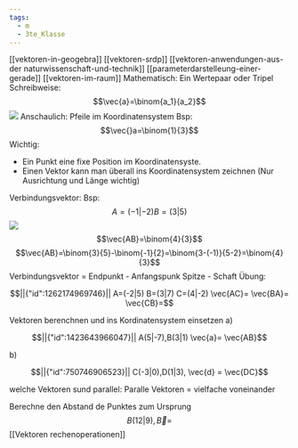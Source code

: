 ```yaml
---
tags:
  - m
  - 3te_Klasse
---
```

[[vektoren-in-geogebra]]
[[vektoren-srdp]]
[[vektoren-anwendungen-aus-der naturwissenschaft-und-technik]]
[[parameterdarstelleung-einer-gerade]]
[[vektoren-im-raum]]
Mathematisch: Ein Wertepaar oder Tripel
Schreibweise: 
$$\vec{a}=\binom{a_1}{a_2}$$
![](Vektoren%2014-01-2025-05.excalidraw.svg)
Anschaulich: Pfeile im Koordinatensystem
Bsp:
$$\vec{}a=\binom{1}{3}$$
Wichtig:
- Ein Punkt eine fixe Position im Koordinatensyste.
- Einen Vektor kann man überall ins Koordinatensystem zeichnen (Nur Ausrichtung und Länge wichtig)

Verbindungsvektor:
Bsp: $$ A=(-1|-2) B=(3|5)
$$
![](Vektoren%2014-01-2025-11.excalidraw.svg)
$$\vec{AB}=\binom{4}{3}$$
$$\vec{AB}=\binom{3}{5}-\binom{-1}{2}=\binom{3-(-1)}{5-2}=\binom{4}{3}$$
Verbindungsvektor = Endpunkt - Anfangspunk
Spitze - Schaft
Übung:
```math
||{"id":1262174969746}||

A=(-2|5)
B=(3|7)
C=(4|-2)
\vec{AC}=
\vec{BA}=
\vec{CB}=
```
Vektoren berenchnen und ins Kordinatensystem einsetzen
a)
```math
||{"id":1423643966047}||

A(5|-7),B(3|1) \vec{a}= \vec{AB}
```
b)
```math
||{"id":750746906523}||

C(-3|0),D(1|3), \vec{d} = \vec{DC}
```

welche Vektoren sund parallel:
Paralle Vektoren = vielfache voneinander

Berechne den Abstand de Punktes zum Ursprung
$$B(12|9), \vec{B}=$$
[[Vektoren rechenoperationen]]
